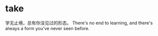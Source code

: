 # take
学无止境，总有你没见过的形态。
There's no end to learning, and there's always a form you've never seen before.

